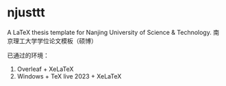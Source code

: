 # njusttt
A LaTeX thesis template for Nanjing University of Science &amp; Technology.
南京理工大学学位论文模板（硕博）

已通过的环境：
1. Overleaf + XeLaTeX
2. Windows + TeX live 2023 + XeLaTeX
